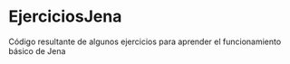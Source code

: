 # EjerciciosJena
Código resultante de algunos ejercicios para aprender el funcionamiento básico de Jena
